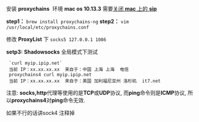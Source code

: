


安装 **proxychains**
 环境 **mac os 10.13.3**  需要[关闭 **mac** 上的 **sip**](https://zhuanlan.zhihu.com/p/21281236)

**step1：** `brew install proxychains-ng`
**step2：** `vim /usr/local/etc/proxychains.conf`
 
 修改 **ProxyList** 下 `socks5 127.0.0.1 1086`

**setp3:** **Shadowsocks** 全局模式下测试
 

``` 
 `curl myip.ipip.net`
 当前 IP：xx.xx.xx.xx  来自于：中国 上海 上海  电信
 proxychains4 curl myip.ipip.net
 当前 IP：xx.xx.xx.xx  来自于：美国 加利福尼亚州 洛杉矶  it7.net
```


注意: **socks,http**代理等使用的是**TCP**或**UDP**协议, 而**ping**命令则是**ICMP**协议, 所以**proxychains4**对**ping**命令无效.

如果不行的话讲sock4   注释掉


